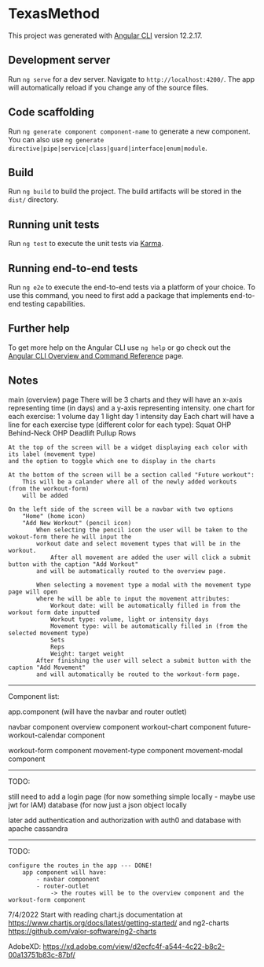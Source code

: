 # TexasMethod

This project was generated with [Angular CLI](https://github.com/angular/angular-cli) version 12.2.17.

## Development server

Run `ng serve` for a dev server. Navigate to `http://localhost:4200/`. The app will automatically reload if you change any of the source files.

## Code scaffolding

Run `ng generate component component-name` to generate a new component. You can also use `ng generate directive|pipe|service|class|guard|interface|enum|module`.

## Build

Run `ng build` to build the project. The build artifacts will be stored in the `dist/` directory.

## Running unit tests

Run `ng test` to execute the unit tests via [Karma](https://karma-runner.github.io).

## Running end-to-end tests

Run `ng e2e` to execute the end-to-end tests via a platform of your choice. To use this command, you need to first add a package that implements end-to-end testing capabilities.

## Further help

To get more help on the Angular CLI use `ng help` or go check out the [Angular CLI Overview and Command Reference](https://angular.io/cli) page.

## Notes

main (overview) page
	There will be 3 charts and they will have an x-axis representing time (in days)
	and a y-axis representing intensity. one chart for each exercise:
		1 volume day
		1 light day 
		1 intensity day
	Each chart will have a line for each exercise type (different color for each type):
		Squat
		OHP
		Behind-Neck OHP
		Deadlift
		Pullup
		Rows
	
	At the top of the screen will be a widget displaying each color with its label (movement type) 
	and the option to toggle which one to display in the charts

	At the bottom of the screen will be a section called "Future workout":
		This will be a calander where all of the newly added workouts (from the workout-form) 
		will be added

	On the left side of the screen will be a navbar with two options
		"Home" (home icon)
		"Add New Workout" (pencil icon)
			When selecting the pencil icon the user will be taken to the wokout-form there he will input the 
			workout date and select movement types that will be in the workout.
				After all movement are added the user will click a submit button with the caption "Add Workout"
			and will be automatically routed to the overview page.

			When selecting a movement type a modal with the movement type page will open
			where he will be able to input the movement attributes:
				Workout date: will be automatically filled in from the workout form date inputted
				Workout type: volume, light or intensity days
				Movement type: will be automatically filled in (from the selected movement type)
				Sets
				Reps
				Weight: target weight
			After finishing the user will select a submit button with the caption "Add Movement"
			and will automatically be routed to the workout-form page.			
		

--------------------------------------------------------------------------------------------------

Component list:

app.component (will have the navbar and router outlet)

navbar component
overview component
   workout-chart component
   future-workout-calendar component

workout-form component
   movement-type component
   movement-modal component

--------------------------------------------------------------------------------------------------

TODO:

still need to add a login page (for now something simple locally - maybe use jwt for IAM)
database (for now just a json object locally

later add authentication and authorization with auth0
and database with apache cassandra

--------------------------------------------------------------------------------------------------

TODO:

	configure the routes in the app --- DONE!
		app component will have:
			- navbar component
			- router-outlet
				-> the routes will be to the overview component and the workout-form component

7/4/2022 
Start with reading chart.js documentation at https://www.chartjs.org/docs/latest/getting-started/
and ng2-charts https://github.com/valor-software/ng2-charts 
		
AdobeXD: https://xd.adobe.com/view/d2ecfc4f-a544-4c22-b8c2-00a13751b83c-87bf/ 



















